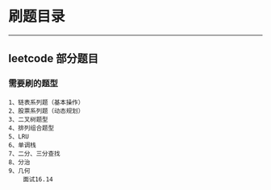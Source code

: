 # 刷题目录

------

## leetcode 部分题目

### 需要刷的题型

    1、链表系列题（基本操作）
    2、股票系列题（动态规划）
    3、二叉树题型
    4、排列组合题型
    5、LRU
    6、单调栈
    7、二分、三分查找
    8、分治
    9、几何
        面试16.14


    
